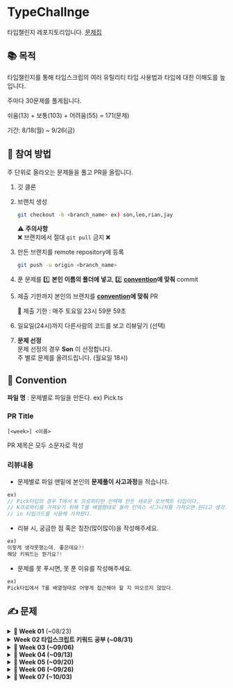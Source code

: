 # TypeChallnge
타입챌린지 레포지토리입니다. [문제집](https://github.com/type-challenges/type-challenges/blob/main/README.ko.md)

## 📚 목적

타입챌린지를 통해 타입스크립의 여러 유틸리티 타입 사용법과 타입에 대한 이해도를 높입니다.

주마다 30문제를 풀게됩니다.

쉬움(13) + 보통(103) + 어려움(55) = 171(문제)

기간: 8/18(월) ~ 9/26(금)

## 🙋 참여 방법

주 단위로 올라오는 문제들을 풀고 PR을 올립니다.

1. 깃 클론
2. 브랜치 생성

   ```sh
   git checkout -b <branch_name> ex) son,leo,rian,jay
   ```
   ⚠️ **주의사항** <br>
   ❌ 브랜치에서 절대 `git pull` 금지 ❌

3. 만든 브랜치를 remote repository에 등록

   ```sh
   git push -u origin <branch_name>
   ```

4. 푼 문제를 1️⃣ **본인 이름의 폴더에 넣고**, 2️⃣ **[convention](#commit)에 맞춰** commit

5. 제출 기한까지 본인의 브랜치를 **[convention](#pr)에 맞춰** PR

   📅 제출 기한 : 매주 토요일 23시 59분 59초 <br>

6. 일요일(24시)까지 다른사람의 코드를 보고 리뷰달기 (선택) <br/>

7. **문제 선정** <br>
문제 선정의 경우 **Son** 이 선정합니다. <br/>
주 별로 문제를 올려드립니다. (월요일 18시) <br/>

## 🤝 Convention

**파일 명** : 문제별로 파일을 만든다. ex) Pick.ts

### PR Title

```
[<week>] <이름>
```
PR 제목은 모두 소문자로 작성

### 리뷰내용

- 문제별로 파일 맨밑에 본인의 **문제풀이 사고과정**을 적습니다.
``` typescript
ex)
// Pick타입의 경우 T에서 K 프로퍼티만 선택해 만든 새로운 오브젝트 타입이다.
// K프로퍼티를 가져오기 위해 T를 배열형태로 돌아 인덱스 시그니처를 가져오면 된다고 생각했다.
// in 타입가드를 사용해 가져왔다.
```

- 리뷰 시, 궁금한 점 혹은 칭찬(많이많이)을 작성해주세요.
```typescript
ex)
이렇게 생각못했는데, 좋은데요?!
해당 키워드는 뭔가요?!
```

- 문제를 못 푸시면, 못 푼 이유를 작성해주세요.
```typescript
ex)
Pick타입에서 T를 배열형태로 어떻게 접근해야 할 지 떠오르지 않았다.
```

## ✍️ 문제

<details>
<summary><strong>📅 Week 01</strong> (~08/23)</summary>

<br/>

**워밍업 (1문제)**
- [![Hello World](https://img.shields.io/badge/00013-Hello%20World-teal)](https://github.com/type-challenges/type-challenges/blob/main/questions/00013-warm-hello-world/README.ko.md)

**쉬움 (10문제)**
- [![Pick](https://img.shields.io/badge/00004-Pick-7aad0c)](https://github.com/type-challenges/type-challenges/blob/main/questions/00004-easy-pick/README.ko.md)
- [![Readonly](https://img.shields.io/badge/00007-Readonly-7aad0c)](https://github.com/type-challenges/type-challenges/blob/main/questions/00007-easy-readonly/README.ko.md)
- [![Tuple to Object](https://img.shields.io/badge/00011-Tuple%20to%20Object-7aad0c)](https://github.com/type-challenges/type-challenges/blob/main/questions/00011-easy-tuple-to-object/README.ko.md)
- [![First of Array](https://img.shields.io/badge/00014-First%20of%20Array-7aad0c)](https://github.com/type-challenges/type-challenges/blob/main/questions/00014-easy-first/README.ko.md)
- [![Length of Tuple](https://img.shields.io/badge/00018-Length%20of%20Tuple-7aad0c)](https://github.com/type-challenges/type-challenges/blob/main/questions/00018-easy-tuple-length/README.ko.md)
- [![Exclude](https://img.shields.io/badge/00043-Exclude-7aad0c)](https://github.com/type-challenges/type-challenges/blob/main/questions/00043-easy-exclude/README.ko.md)
- [![Awaited](https://img.shields.io/badge/00189-Awaited-7aad0c)](https://github.com/type-challenges/type-challenges/blob/main/questions/00189-easy-awaited/README.ko.md)
- [![If](https://img.shields.io/badge/00268-If-7aad0c)](https://github.com/type-challenges/type-challenges/blob/main/questions/00268-easy-if/README.ko.md)
- [![Concat](https://img.shields.io/badge/00533-Concat-7aad0c)](https://github.com/type-challenges/type-challenges/blob/main/questions/00533-easy-concat/README.ko.md)
- [![Includes](https://img.shields.io/badge/00898-Includes-7aad0c)](https://github.com/type-challenges/type-challenges/blob/main/questions/00898-easy-includes/README.ko.md)

**보통 (19문제)**
- [![Get Return Type](https://img.shields.io/badge/00002-Get%20Return%20Type-d9901a)](https://github.com/type-challenges/type-challenges/blob/main/questions/00002-medium-return-type/README.ko.md)
- [![Omit](https://img.shields.io/badge/00003-Omit-d9901a)](https://github.com/type-challenges/type-challenges/blob/main/questions/00003-medium-omit/README.ko.md)
- [![Readonly 2](https://img.shields.io/badge/00008-Readonly%202-d9901a)](https://github.com/type-challenges/type-challenges/blob/main/questions/00008-medium-readonly-2/README.ko.md)
- [![Deep Readonly](https://img.shields.io/badge/00009-Deep%20Readonly-d9901a)](https://github.com/type-challenges/type-challenges/blob/main/questions/00009-medium-deep-readonly/README.ko.md)
- [![Tuple to Union](https://img.shields.io/badge/00010-Tuple%20to%20Union-d9901a)](https://github.com/type-challenges/type-challenges/blob/main/questions/00010-medium-tuple-to-union/README.ko.md)
- [![Chainable Options](https://img.shields.io/badge/00012-Chainable%20Options-d9901a)](https://github.com/type-challenges/type-challenges/blob/main/questions/00012-medium-chainable-options/README.ko.md)
- [![Last of Array](https://img.shields.io/badge/00015-Last%20of%20Array-d9901a)](https://github.com/type-challenges/type-challenges/blob/main/questions/00015-medium-last/README.ko.md)
- [![Pop](https://img.shields.io/badge/00016-Pop-d9901a)](https://github.com/type-challenges/type-challenges/blob/main/questions/00016-medium-pop/README.ko.md)
- [![Type Lookup](https://img.shields.io/badge/00062-Type%20Lookup-d9901a)](https://github.com/type-challenges/type-challenges/blob/main/questions/00062-medium-type-lookup/README.ko.md)
- [![Trim Left](https://img.shields.io/badge/00106-Trim%20Left-d9901a)](https://github.com/type-challenges/type-challenges/blob/main/questions/00106-medium-trimleft/README.ko.md)
- [![Trim](https://img.shields.io/badge/00108-Trim-d9901a)](https://github.com/type-challenges/type-challenges/blob/main/questions/00108-medium-trim/README.ko.md)
- [![Capitalize](https://img.shields.io/badge/00110-Capitalize-d9901a)](https://github.com/type-challenges/type-challenges/blob/main/questions/00110-medium-capitalize/README.ko.md)
- [![Replace](https://img.shields.io/badge/00116-Replace-d9901a)](https://github.com/type-challenges/type-challenges/blob/main/questions/00116-medium-replace/README.ko.md)
- [![ReplaceAll](https://img.shields.io/badge/00119-ReplaceAll-d9901a)](https://github.com/type-challenges/type-challenges/blob/main/questions/00119-medium-replaceall/README.ko.md)
- [![Append Argument](https://img.shields.io/badge/00191-Append%20Argument-d9901a)](https://github.com/type-challenges/type-challenges/blob/main/questions/00191-medium-append-argument/README.ko.md)
- [![Permutation](https://img.shields.io/badge/00296-Permutation-d9901a)](https://github.com/type-challenges/type-challenges/blob/main/questions/00296-medium-permutation/README.ko.md)
- [![Length of String](https://img.shields.io/badge/00298-Length%20of%20String-d9901a)](https://github.com/type-challenges/type-challenges/blob/main/questions/00298-medium-length-of-string/README.ko.md)
- [![Flatten](https://img.shields.io/badge/00459-Flatten-d9901a)](https://github.com/type-challenges/type-challenges/blob/main/questions/00459-medium-flatten/README.ko.md)
- [![Append to object](https://img.shields.io/badge/00527-Append%20to%20object-d9901a)](https://github.com/type-challenges/type-challenges/blob/main/questions/00527-medium-append-to-object/README.ko.md)

</details>

<details>
   <summary><strong>Week 02 타입스크립트 키워드 공부 (~08/31)</summary>

<p>
   
공부 키워드
```typescript
extends.: ex) T extneds 
extends: 조건문일때 
배열, 객체에 접근시 (인덱싱)
union, intersection
keyof 
typeof
infer 
in
readonly
?(optional)
never
unknown
any
is
satisfies
as
as const
generic
void
tuple
```
</p>
각 키워드들에 대해 README.md파일(본인이름의 디렉토리에)로 작성해주세요.
</details>

<details>
<summary><strong>📅 Week 03</strong> (~09/06)</summary>

<br/>

**쉬움 (3문제)**
- [![Push](https://img.shields.io/badge/03057-Push-7aad0c)](https://github.com/type-challenges/type-challenges/blob/main/questions/03057-easy-push/README.ko.md)
- [![Unshift](https://img.shields.io/badge/03060-Unshift-7aad0c)](https://github.com/type-challenges/type-challenges/blob/main/questions/03060-easy-unshift/README.ko.md)
- [![Parameters](https://img.shields.io/badge/03312-Parameters-7aad0c)](https://github.com/type-challenges/type-challenges/blob/main/questions/03312-easy-parameters/README.ko.md)

**보통 (22문제)**
- [![Absolute](https://img.shields.io/badge/00529-Absolute-d9901a)](https://github.com/type-challenges/type-challenges/blob/main/questions/00529-medium-absolute/README.ko.md)
- [![String to Union](https://img.shields.io/badge/00531-String%20to%20Union-d9901a)](https://github.com/type-challenges/type-challenges/blob/main/questions/00531-medium-string-to-union/README.ko.md)
- [![Merge](https://img.shields.io/badge/00599-Merge-d9901a)](https://github.com/type-challenges/type-challenges/blob/main/questions/00599-medium-merge/README.ko.md)
- [![KebabCase](https://img.shields.io/badge/00612-KebabCase-d9901a)](https://github.com/type-challenges/type-challenges/blob/main/questions/00612-medium-kebabcase/README.ko.md)
- [![Diff](https://img.shields.io/badge/00645-Diff-d9901a)](https://github.com/type-challenges/type-challenges/blob/main/questions/00645-medium-diff/README.ko.md)
- [![AnyOf](https://img.shields.io/badge/00949-AnyOf-d9901a)](https://github.com/type-challenges/type-challenges/blob/main/questions/00949-medium-anyof/README.ko.md)
- [![IsNever](https://img.shields.io/badge/01042-IsNever-d9901a)](https://github.com/type-challenges/type-challenges/blob/main/questions/01042-medium-isnever/README.ko.md)
- [![IsUnion](https://img.shields.io/badge/01097-IsUnion-d9901a)](https://github.com/type-challenges/type-challenges/blob/main/questions/01097-medium-isunion/README.ko.md)
- [![ReplaceKeys](https://img.shields.io/badge/01130-ReplaceKeys-d9901a)](https://github.com/type-challenges/type-challenges/blob/main/questions/01130-medium-replacekeys/README.ko.md)
- [![Remove Index Signature](https://img.shields.io/badge/01367-Remove%20Index%20Signature-d9901a)](https://github.com/type-challenges/type-challenges/blob/main/questions/01367-medium-remove-index-signature/README.ko.md)
- [![Percentage Parser](https://img.shields.io/badge/01978-Percentage%20Parser-d9901a)](https://github.com/type-challenges/type-challenges/blob/main/questions/01978-medium-percentage-parser/README.ko.md)
- [![Drop Char](https://img.shields.io/badge/02070-Drop%20Char-d9901a)](https://github.com/type-challenges/type-challenges/blob/main/questions/02070-medium-drop-char/README.ko.md)
- [![MinusOne](https://img.shields.io/badge/02257-MinusOne-d9901a)](https://github.com/type-challenges/type-challenges/blob/main/questions/02257-medium-minusone/README.ko.md)
- [![PickByType](https://img.shields.io/badge/02595-PickByType-d9901a)](https://github.com/type-challenges/type-challenges/blob/main/questions/02595-medium-pickbytype/README.ko.md)
- [![StartsWith](https://img.shields.io/badge/02688-StartsWith-d9901a)](https://github.com/type-challenges/type-challenges/blob/main/questions/02688-medium-startswith/README.ko.md)
- [![EndsWith](https://img.shields.io/badge/02693-EndsWith-d9901a)](https://github.com/type-challenges/type-challenges/blob/main/questions/02693-medium-endswith/README.ko.md)
- [![PartialByKeys](https://img.shields.io/badge/02757-PartialByKeys-d9901a)](https://github.com/type-challenges/type-challenges/blob/main/questions/02757-medium-partialbykeys/README.ko.md)
- [![RequiredByKeys](https://img.shields.io/badge/02759-RequiredByKeys-d9901a)](https://github.com/type-challenges/type-challenges/blob/main/questions/02759-medium-requiredbykeys/README.ko.md)
- [![Mutable](https://img.shields.io/badge/02793-Mutable-d9901a)](https://github.com/type-challenges/type-challenges/blob/main/questions/02793-medium-mutable/README.ko.md)
- [![OmitByType](https://img.shields.io/badge/02852-OmitByType-d9901a)](https://github.com/type-challenges/type-challenges/blob/main/questions/02852-medium-omitbytype/README.ko.md)
- [![ObjectEntries](https://img.shields.io/badge/02946-ObjectEntries-d9901a)](https://github.com/type-challenges/type-challenges/blob/main/questions/02946-medium-objectentries/README.ko.md)
- [![Shift](https://img.shields.io/badge/03062-Shift-d9901a)](https://github.com/type-challenges/type-challenges/blob/main/questions/03062-medium-shift/README.ko.md)

**어려움 (5문제)**
- [![Promise.all](https://img.shields.io/badge/00020-Promise.all-de3d37)](https://github.com/type-challenges/type-challenges/blob/main/questions/00020-medium-promise-all/README.ko.md)
- [![String to Number](https://img.shields.io/badge/00300-String%20to%20Number-de3d37)](https://github.com/type-challenges/type-challenges/blob/main/questions/00300-hard-string-to-number/README.ko.md)
- [![Length of String 2](https://img.shields.io/badge/00651-Length%20of%20String%202-de3d37)](https://github.com/type-challenges/type-challenges/blob/main/questions/00651-hard-length-of-string-2/README.ko.md)
- [![Drop String](https://img.shields.io/badge/02059-Drop%20String-de3d37)](https://github.com/type-challenges/type-challenges/blob/main/questions/02059-hard-drop-string/README.ko.md)
- [![Split](https://img.shields.io/badge/02822-Split-de3d37)](https://github.com/type-challenges/type-challenges/blob/main/questions/02822-hard-split/README.ko.md)

</details>

<details>
<summary><strong>📅 Week 04</strong> (~09/13)</summary>

<br/>

**보통 (25문제)**
- [![Tuple to Nested Object](https://img.shields.io/badge/03188-Tuple%20to%20Nested%20Object-d9901a)](https://github.com/type-challenges/type-challenges/blob/main/questions/03188-medium-tuple-to-nested-object/README.ko.md)
- [![Reverse](https://img.shields.io/badge/03192-Reverse-d9901a)](https://github.com/type-challenges/type-challenges/blob/main/questions/03192-medium-reverse/README.ko.md)
- [![Flip Arguments](https://img.shields.io/badge/03196-Flip%20Arguments-d9901a)](https://github.com/type-challenges/type-challenges/blob/main/questions/03196-medium-flip-arguments/README.ko.md)
- [![FlattenDepth](https://img.shields.io/badge/03243-FlattenDepth-d9901a)](https://github.com/type-challenges/type-challenges/blob/main/questions/03243-medium-flattendepth/README.ko.md)
- [![BEM style string](https://img.shields.io/badge/03326-BEM%20style%20string-d9901a)](https://github.com/type-challenges/type-challenges/blob/main/questions/03326-medium-bem-style-string/README.ko.md)
- [![InorderTraversal](https://img.shields.io/badge/03376-InorderTraversal-d9901a)](https://github.com/type-challenges/type-challenges/blob/main/questions/03376-medium-inordertraversal/README.ko.md)
- [![Flip](https://img.shields.io/badge/04179-Flip-d9901a)](https://github.com/type-challenges/type-challenges/blob/main/questions/04179-medium-flip/README.ko.md)
- [![Fibonacci Sequence](https://img.shields.io/badge/04182-Fibonacci%20Sequence-d9901a)](https://github.com/type-challenges/type-challenges/blob/main/questions/04182-medium-fibonacci-sequence/README.ko.md)
- [![Allkeys](https://img.shields.io/badge/04260-Allkeys-d9901a)](https://github.com/type-challenges/type-challenges/blob/main/questions/04260-medium-nomiwase/README.ko.md)
- [![Greater Than](https://img.shields.io/badge/04425-Greater%20Than-d9901a)](https://github.com/type-challenges/type-challenges/blob/main/questions/04425-medium-greater-than/README.ko.md)
- [![Zip](https://img.shields.io/badge/04471-Zip-d9901a)](https://github.com/type-challenges/type-challenges/blob/main/questions/04471-medium-zip/README.ko.md)
- [![IsTuple](https://img.shields.io/badge/04484-IsTuple-d9901a)](https://github.com/type-challenges/type-challenges/blob/main/questions/04484-medium-istuple/README.ko.md)
- [![Chunk](https://img.shields.io/badge/04499-Chunk-d9901a)](https://github.com/type-challenges/type-challenges/blob/main/questions/04499-medium-chunk/README.ko.md)
- [![Fill](https://img.shields.io/badge/04518-Fill-d9901a)](https://github.com/type-challenges/type-challenges/blob/main/questions/04518-medium-fill/README.ko.md)
- [![Trim Right](https://img.shields.io/badge/04803-Trim%20Right-d9901a)](https://github.com/type-challenges/type-challenges/blob/main/questions/04803-medium-trim-right/README.ko.md)
- [![Without](https://img.shields.io/badge/05117-Without-d9901a)](https://github.com/type-challenges/type-challenges/blob/main/questions/05117-medium-without/README.ko.md)
- [![Trunc](https://img.shields.io/badge/05140-Trunc-d9901a)](https://github.com/type-challenges/type-challenges/blob/main/questions/05140-medium-trunc/README.ko.md)
- [![IndexOf](https://img.shields.io/badge/05153-IndexOf-d9901a)](https://github.com/type-challenges/type-challenges/blob/main/questions/05153-medium-indexof/README.ko.md)
- [![Join](https://img.shields.io/badge/05310-Join-d9901a)](https://github.com/type-challenges/type-challenges/blob/main/questions/05310-medium-join/README.ko.md)
- [![LastIndexOf](https://img.shields.io/badge/05317-LastIndexOf-d9901a)](https://github.com/type-challenges/type-challenges/blob/main/questions/05317-medium-lastindexof/README.ko.md)
- [![Unique](https://img.shields.io/badge/05360-Unique-d9901a)](https://github.com/type-challenges/type-challenges/blob/main/questions/05360-medium-unique/README.ko.md)
- [![MapTypes](https://img.shields.io/badge/05821-MapTypes-d9901a)](https://github.com/type-challenges/type-challenges/blob/main/questions/05821-medium-maptypes/README.ko.md)
- [![Construct Tuple](https://img.shields.io/badge/07544-Construct%20Tuple-d9901a)](https://github.com/type-challenges/type-challenges/blob/main/questions/07544-medium-construct-tuple/README.ko.md)
- [![Number Range](https://img.shields.io/badge/08640-Number%20Range-d9901a)](https://github.com/type-challenges/type-challenges/blob/main/questions/08640-medium-number-range/README.ko.md)
- [![Combination](https://img.shields.io/badge/08767-Combination-d9901a)](https://github.com/type-challenges/type-challenges/blob/main/questions/08767-medium-combination/README.ko.md)

**어려움 (5문제)**
- [![Simple Vue](https://img.shields.io/badge/00006-Simple%20Vue-de3d37)](https://github.com/type-challenges/type-challenges/blob/main/questions/00006-hard-simple-vue/README.ko.md)
- [![Union to Intersection](https://img.shields.io/badge/00055-Union%20to%20Intersection-de3d37)](https://github.com/type-challenges/type-challenges/blob/main/questions/00055-hard-union-to-intersection/README.ko.md)
- [![Get Required](https://img.shields.io/badge/00057-Get%20Required-de3d37)](https://github.com/type-challenges/type-challenges/blob/main/questions/00057-hard-get-required/README.ko.md)
- [![Get Optional](https://img.shields.io/badge/00059-Get%20Optional-de3d37)](https://github.com/type-challenges/type-challenges/blob/main/questions/00059-hard-get-optional/README.ko.md)
- [![Tuple Filter](https://img.shields.io/badge/00399-Tuple%20Filter-de3d37)](https://github.com/type-challenges/type-challenges/blob/main/questions/00399-hard-tuple-filter/README.ko.md)

</details>

<details>
<summary><strong>📅 Week 05</strong> (~09/20)</summary>

<br/>

**보통 (20문제)**
- [![Subsequence](https://img.shields.io/badge/08987-Subsequence-d9901a)](https://github.com/type-challenges/type-challenges/blob/main/questions/08987-medium-subsequence/README.ko.md)
- [![CheckRepeatedChars](https://img.shields.io/badge/09142-CheckRepeatedChars-d9901a)](https://github.com/type-challenges/type-challenges/blob/main/questions/09142-medium-checkrepeatedchars/README.ko.md)
- [![FirstUniqueCharIndex](https://img.shields.io/badge/09286-FirstUniqueCharIndex-d9901a)](https://github.com/type-challenges/type-challenges/blob/main/questions/09286-medium-firstuniquecharindex/README.ko.md)
- [![Parse URL Params](https://img.shields.io/badge/09616-Parse%20URL%20Params-d9901a)](https://github.com/type-challenges/type-challenges/blob/main/questions/09616-medium-parse-url-params/README.ko.md)
- [![GetMiddleElement](https://img.shields.io/badge/09896-GetMiddleElement-d9901a)](https://github.com/type-challenges/type-challenges/blob/main/questions/09896-medium-get-middle-element/README.ko.md)
- [![FindAll](https://img.shields.io/badge/09898-FindAll-d9901a)](https://github.com/type-challenges/type-challenges/blob/main/questions/09898-medium-zhao-chu-mu-biao-shu-zu-zhong-zhi-chu-xian-guo-yi-ci-de-yuan-su/README.ko.md)
- [![Count](https://img.shields.io/badge/09989-Count-d9901a)](https://github.com/type-challenges/type-challenges/blob/main/questions/09989-medium-tong-ji-shu-zu-zhong-de-yuan-su-ge-shu/README.ko.md)
- [![Integer](https://img.shields.io/badge/10969-Integer-d9901a)](https://github.com/type-challenges/type-challenges/blob/main/questions/10969-medium-integer/README.ko.md)
- [![ToPrimitive](https://img.shields.io/badge/16259-ToPrimitive-d9901a)](https://github.com/type-challenges/type-challenges/blob/main/questions/16259-medium-to-primitive/README.ko.md)
- [![DeepMutable](https://img.shields.io/badge/17973-DeepMutable-d9901a)](https://github.com/type-challenges/type-challenges/blob/main/questions/17973-medium-deepmutable/README.ko.md)
- [![All](https://img.shields.io/badge/18142-All-d9901a)](https://github.com/type-challenges/type-challenges/blob/main/questions/18142-medium-all/README.ko.md)
- [![Filter](https://img.shields.io/badge/18220-Filter-d9901a)](https://github.com/type-challenges/type-challenges/blob/main/questions/18220-medium-filter/README.ko.md)
- [![FindAll](https://img.shields.io/badge/21104-FindAll-d9901a)](https://github.com/type-challenges/type-challenges/blob/main/questions/21104-medium-findall/README.ko.md)
- [![Combination Key Type](https://img.shields.io/badge/21106-Combination%20Key%20Type-d9901a)](https://github.com/type-challenges/type-challenges/blob/main/questions/21106-medium-zu-he-jian-lei-xing-combination-key-type/README.ko.md)
- [![Permutations of Tuple](https://img.shields.io/badge/21220-Permutations%20of%20Tuple-d9901a)](https://github.com/type-challenges/type-challenges/blob/main/questions/21220-medium-permutations-of-tuple/README.ko.md)
- [![Replace First](https://img.shields.io/badge/25170-Replace%20First-d9901a)](https://github.com/type-challenges/type-challenges/blob/main/questions/25170-medium-replace-first/README.ko.md)
- [![Transpose](https://img.shields.io/badge/25270-Transpose-d9901a)](https://github.com/type-challenges/type-challenges/blob/main/questions/25270-medium-transpose/README.ko.md)
- [![JSON Schema to TypeScript](https://img.shields.io/badge/26401-JSON%20Schema%20to%20TypeScript-d9901a)](https://github.com/type-challenges/type-challenges/blob/main/questions/26401-medium-json-schema-to-typescript/README.ko.md)
- [![Square](https://img.shields.io/badge/27133-Square-d9901a)](https://github.com/type-challenges/type-challenges/blob/main/questions/27133-medium-square/README.ko.md)
- [![Triangular number](https://img.shields.io/badge/27152-Triangular%20number-d9901a)](https://github.com/type-challenges/type-challenges/blob/main/questions/27152-medium-triangular-number/README.ko.md)

**어려움 (10문제)**
- [![Currying 1](https://img.shields.io/badge/00017-Currying%201-de3d37)](https://github.com/type-challenges/type-challenges/blob/main/questions/00017-hard-currying-1/README.ko.md)
- [![Required Keys](https://img.shields.io/badge/00089-Required%20Keys-de3d37)](https://github.com/type-challenges/type-challenges/blob/main/questions/00089-hard-required-keys/README.ko.md)
- [![Optional Keys](https://img.shields.io/badge/00090-Optional%20Keys-de3d37)](https://github.com/type-challenges/type-challenges/blob/main/questions/00090-hard-optional-keys/README.ko.md)
- [![Capitalize Words](https://img.shields.io/badge/00112-Capitalize%20Words-de3d37)](https://github.com/type-challenges/type-challenges/blob/main/questions/00112-hard-capitalizewords/README.ko.md)
- [![CamelCase](https://img.shields.io/badge/00114-CamelCase-de3d37)](https://github.com/type-challenges/type-challenges/blob/main/questions/00114-hard-camelcase/README.ko.md)
- [![C-printf Parser](https://img.shields.io/badge/00147-C--printf%20Parser-de3d37)](https://github.com/type-challenges/type-challenges/blob/main/questions/00147-hard-c-printf-parser/README.ko.md)
- [![Vue Basic Props](https://img.shields.io/badge/00213-Vue%20Basic%20Props-de3d37)](https://github.com/type-challenges/type-challenges/blob/main/questions/00213-hard-vue-basic-props/README.ko.md)
- [![IsAny](https://img.shields.io/badge/00223-IsAny-de3d37)](https://github.com/type-challenges/type-challenges/blob/main/questions/00223-hard-isany/README.ko.md)
- [![Typed Get](https://img.shields.io/badge/00270-Typed%20Get-de3d37)](https://github.com/type-challenges/type-challenges/blob/main/questions/00270-hard-typed-get/README.ko.md)
- [![Tuple to Enum Object](https://img.shields.io/badge/00472-Tuple%20to%20Enum%20Object-de3d37)](https://github.com/type-challenges/type-challenges/blob/main/questions/00472-hard-tuple-to-enum-object/README.ko.md)

</details>

<details>
<summary><strong>📅 Week 06</strong> (~09/26)</summary>

<br/>

**보통 (16문제)**
- [![CartesianProduct](https://img.shields.io/badge/27862-CartesianProduct-d9901a)](https://github.com/type-challenges/type-challenges/blob/main/questions/27862-medium-cartesianproduct/README.ko.md)
- [![MergeAll](https://img.shields.io/badge/27932-MergeAll-d9901a)](https://github.com/type-challenges/type-challenges/blob/main/questions/27932-medium-mergeall/README.ko.md)
- [![CheckRepeatedTuple](https://img.shields.io/badge/27958-CheckRepeatedTuple-d9901a)](https://github.com/type-challenges/type-challenges/blob/main/questions/27958-medium-checkrepeatedtuple/README.ko.md)
- [![Public Type](https://img.shields.io/badge/28333-Public%20Type-d9901a)](https://github.com/type-challenges/type-challenges/blob/main/questions/28333-medium-public-type/README.ko.md)
- [![ExtractToObject](https://img.shields.io/badge/29650-ExtractToObject-d9901a)](https://github.com/type-challenges/type-challenges/blob/main/questions/29650-medium-extracttoobject/README.ko.md)
- [![Deep Omit](https://img.shields.io/badge/29785-Deep%20Omit-d9901a)](https://github.com/type-challenges/type-challenges/blob/main/questions/29785-medium-deep-omit/README.ko.md)
- [![IsOdd](https://img.shields.io/badge/30301-IsOdd-d9901a)](https://github.com/type-challenges/type-challenges/blob/main/questions/30301-medium-isodd/README.ko.md)
- [![Tower of hanoi](https://img.shields.io/badge/30430-Tower%20of%20hanoi-d9901a)](https://github.com/type-challenges/type-challenges/blob/main/questions/30430-medium-tower-of-hanoi/README.ko.md)
- [![Pascal's triangle](https://img.shields.io/badge/30958-Pascal's%20triangle-d9901a)](https://github.com/type-challenges/type-challenges/blob/main/questions/30958-medium-pascals-triangle/README.ko.md)
- [![Shitariteraru](https://img.shields.io/badge/30970-Shitariteraru-d9901a)](https://github.com/type-challenges/type-challenges/blob/main/questions/30970-medium-shitariteraru/README.ko.md)
- [![Compare Array Length](https://img.shields.io/badge/34007-Compare%20Array%20Length-d9901a)](https://github.com/type-challenges/type-challenges/blob/main/questions/34007-medium-compare-array-length/README.ko.md)
- [![DefinedPartialRecord](https://img.shields.io/badge/34857-DefinedPartialRecord-d9901a)](https://github.com/type-challenges/type-challenges/blob/main/questions/34857-medium-defined-partial-record/README.ko.md)
- [![Longest Common Prefix](https://img.shields.io/badge/35045-Longest%20Common%20Prefix-d9901a)](https://github.com/type-challenges/type-challenges/blob/main/questions/35045-medium-longest-common-prefix/README.ko.md)
- [![Trace](https://img.shields.io/badge/35191-Trace-d9901a)](https://github.com/type-challenges/type-challenges/blob/main/questions/35191-medium-trace/README.ko.md)
- [![IsAlphabet](https://img.shields.io/badge/35252-IsAlphabet-d9901a)](https://github.com/type-challenges/type-challenges/blob/main/questions/35252-medium-isalphabet/README.ko.md)
- [![MyUppercase](https://img.shields.io/badge/35991-MyUppercase-d9901a)](https://github.com/type-challenges/type-challenges/blob/main/questions/35991-medium-myuppercase/README.ko.md)

**어려움 (14문제)**
- [![Printf](https://img.shields.io/badge/00545-Printf-de3d37)](https://github.com/type-challenges/type-challenges/blob/main/questions/00545-hard-printf/README.ko.md)
- [![Deep Object to Unique](https://img.shields.io/badge/00553-Deep%20Object%20to%20Unique-de3d37)](https://github.com/type-challenges/type-challenges/blob/main/questions/00553-hard-deep-object-to-unique/README.ko.md)
- [![Union to Tuple](https://img.shields.io/badge/00730-Union%20to%20Tuple-de3d37)](https://github.com/type-challenges/type-challenges/blob/main/questions/00730-hard-union-to-tuple/README.ko.md)
- [![String Join](https://img.shields.io/badge/00847-String%20Join-de3d37)](https://github.com/type-challenges/type-challenges/blob/main/questions/00847-hard-string-join/README.ko.md)
- [![DeepPick](https://img.shields.io/badge/00956-DeepPick-de3d37)](https://github.com/type-challenges/type-challenges/blob/main/questions/00956-hard-deeppick/README.ko.md)
- [![Pinia](https://img.shields.io/badge/01290-Pinia-de3d37)](https://github.com/type-challenges/type-challenges/blob/main/questions/01290-hard-pinia/README.ko.md)
- [![Camelize](https://img.shields.io/badge/01383-Camelize-de3d37)](https://github.com/type-challenges/type-challenges/blob/main/questions/01383-hard-camelize/README.ko.md)
- [![ClassPublicKeys](https://img.shields.io/badge/02828-ClassPublicKeys-de3d37)](https://github.com/type-challenges/type-challenges/blob/main/questions/02828-hard-classpublickeys/README.ko.md)
- [![IsRequiredKey](https://img.shields.io/badge/02857-IsRequiredKey-de3d37)](https://github.com/type-challenges/type-challenges/blob/main/questions/02857-hard-isrequiredkey/README.ko.md)
- [![ObjectFromEntries](https://img.shields.io/badge/02949-ObjectFromEntries-de3d37)](https://github.com/type-challenges/type-challenges/blob/main/questions/02949-hard-objectfromentries/README.ko.md)
- [![IsPalindrome](https://img.shields.io/badge/04037-IsPalindrome-de3d37)](https://github.com/type-challenges/type-challenges/blob/main/questions/04037-hard-ispalindrome/README.ko.md)
- [![Mutable Keys](https://img.shields.io/badge/05181-Mutable%20Keys-de3d37)](https://github.com/type-challenges/type-challenges/blob/main/questions/05181-hard-mutable-keys/README.ko.md)
- [![Intersection](https://img.shields.io/badge/05423-Intersection-de3d37)](https://github.com/type-challenges/type-challenges/blob/main/questions/05423-hard-intersection/README.ko.md)
- [![Binary to Decimal](https://img.shields.io/badge/06141-Binary%20to%20Decimal-de3d37)](https://github.com/type-challenges/type-challenges/blob/main/questions/06141-hard-binary-to-decimal/README.ko.md)

</details>

<details>
<summary><strong>📅 Week 07</strong> (~10/03)</summary>

<br/>

**어려움 (21문제)**
- [![Object Key Paths](https://img.shields.io/badge/07258-Object%20Key%20Paths-de3d37)](https://github.com/type-challenges/type-challenges/blob/main/questions/07258-hard-object-key-paths/README.ko.md)
- [![Two Sum](https://img.shields.io/badge/08804-Two%20Sum-de3d37)](https://github.com/type-challenges/type-challenges/blob/main/questions/08804-hard-two-sum/README.ko.md)
- [![ValidDate](https://img.shields.io/badge/09155-ValidDate-de3d37)](https://github.com/type-challenges/type-challenges/blob/main/questions/09155-hard-validdate/README.ko.md)
- [![Assign](https://img.shields.io/badge/09160-Assign-de3d37)](https://github.com/type-challenges/type-challenges/blob/main/questions/09160-hard-assign/README.ko.md)
- [![Maximum](https://img.shields.io/badge/09384-Maximum-de3d37)](https://github.com/type-challenges/type-challenges/blob/main/questions/09384-hard-maximum/README.ko.md)
- [![Capitalize Nest Object Keys](https://img.shields.io/badge/09775-Capitalize%20Nest%20Object%20Keys-de3d37)](https://github.com/type-challenges/type-challenges/blob/main/questions/09775-hard-capitalize-nest-object-keys/README.ko.md)
- [![Replace Union](https://img.shields.io/badge/13580-Replace%20Union-de3d37)](https://github.com/type-challenges/type-challenges/blob/main/questions/13580-hard-replace-union/README.ko.md)
- [![FizzBuzz](https://img.shields.io/badge/14080-FizzBuzz-de3d37)](https://github.com/type-challenges/type-challenges/blob/main/questions/14080-hard-fizzbuzz/README.ko.md)
- [![Run-length encoding](https://img.shields.io/badge/14188-Run--length%20encoding-de3d37)](https://github.com/type-challenges/type-challenges/blob/main/questions/14188-hard-run-length-encoding/README.ko.md)
- [![Tree path array](https://img.shields.io/badge/15260-Tree%20path%20array-de3d37)](https://github.com/type-challenges/type-challenges/blob/main/questions/15260-hard-tree-path-array/README.ko.md)
- [![SnakeCase](https://img.shields.io/badge/19458-SnakeCase-de3d37)](https://github.com/type-challenges/type-challenges/blob/main/questions/19458-hard-snakecase/README.ko.md)
- [![IsNegativeNumber](https://img.shields.io/badge/25747-IsNegativeNumber-de3d37)](https://github.com/type-challenges/type-challenges/blob/main/questions/25747-hard-isnegativenumber/README.ko.md)
- [![OptionalUndefined](https://img.shields.io/badge/28143-OptionalUndefined-de3d37)](https://github.com/type-challenges/type-challenges/blob/main/questions/28143-hard-optionalundefined/README.ko.md)
- [![Unique Items](https://img.shields.io/badge/30178-Unique%20Items-de3d37)](https://github.com/type-challenges/type-challenges/blob/main/questions/30178-hard-unique-items/README.ko.md)
- [![BitwiseXOR](https://img.shields.io/badge/30575-BitwiseXOR-de3d37)](https://github.com/type-challenges/type-challenges/blob/main/questions/30575-hard-bitwisexor/README.ko.md)
- [![Sudoku](https://img.shields.io/badge/31797-Sudoku-de3d37)](https://github.com/type-challenges/type-challenges/blob/main/questions/31797-hard-sudoku/README.ko.md)
- [![Length of String 3](https://img.shields.io/badge/31824-Length%20of%20String%203-de3d37)](https://github.com/type-challenges/type-challenges/blob/main/questions/31824-hard-length-of-string-3/README.ko.md)
- [![Unbox](https://img.shields.io/badge/32427-Unbox-de3d37)](https://github.com/type-challenges/type-challenges/blob/main/questions/32427-hard-unbox/README.ko.md)
- [![Binary Addition](https://img.shields.io/badge/32532-Binary%20Addition-de3d37)](https://github.com/type-challenges/type-challenges/blob/main/questions/32532-hard-binary-addition/README.ko.md)
- [![Union to Object from Key](https://img.shields.io/badge/33763-Union%20to%20Object%20from%20Key-de3d37)](https://github.com/type-challenges/type-challenges/blob/main/questions/33763-hard-union-to-object-from-key/README.ko.md)
- [![Take Elements](https://img.shields.io/badge/34286-Take%20Elements-de3d37)](https://github.com/type-challenges/type-challenges/blob/main/questions/34286-hard-take-elements/README.ko.md)

</details>
